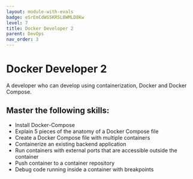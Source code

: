 ```yaml
---
layout: module-with-evals
badge: eSrEmCdWS5KR5L8WMLD8Kw
level: 7
title: Docker Developer 2
parent: DevOps
nav_order: 3
---
```

# Docker Developer 2

A developer who can develop using containerization, Docker and Docker Compose.

## Master the following skills:

- Install Docker-Compose
- Explain 5 pieces of the anatomy of a Docker Compose file
- Create a Docker Compose file with multiple containers
- Containerize an existing backend application
- Run containers with external ports that are accessible outside the container
- Push container to a container repository
- Debug code running inside a container with breakpoints

